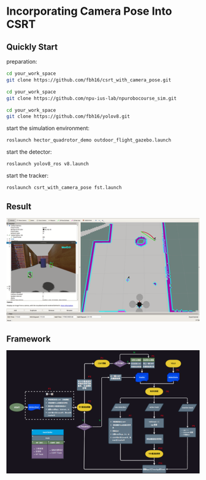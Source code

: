# Incorporating Camera Pose Into CSRT

## Quickly Start

preparation:

```bash
cd your_work_space
git clone https://github.com/fbh16/csrt_with_camera_pose.git
```

```bash
cd your_work_space
git clone https://github.com/npu-ius-lab/npurobocourse_sim.git
```

```bash
cd your_work_space
git clone https://github.com/fbh16/yolov8.git
```

start the simulation environment:

```bash
roslaunch hector_quadrotor_demo outdoor_flight_gazebo.launch
```

start the detector:

```bash
roslaunch yolov8_ros v8.launch 
```

start the tracker:

```bash
roslaunch csrt_with_camera_pose fst.launch
```

## Result

![result](fig/result.png)

## Framework

![framework](fig/framework.png)